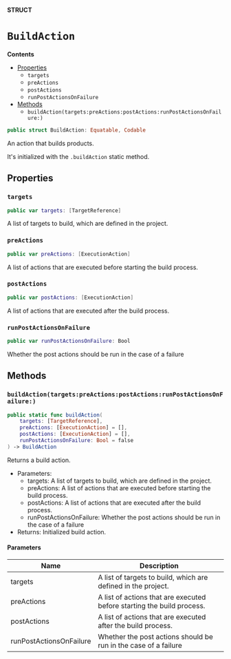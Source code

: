**STRUCT**

# `BuildAction`

**Contents**

- [Properties](#properties)
  - `targets`
  - `preActions`
  - `postActions`
  - `runPostActionsOnFailure`
- [Methods](#methods)
  - `buildAction(targets:preActions:postActions:runPostActionsOnFailure:)`

```swift
public struct BuildAction: Equatable, Codable
```

An action that builds products.

It's initialized with the `.buildAction` static method.

## Properties
### `targets`

```swift
public var targets: [TargetReference]
```

A list of targets to build, which are defined in the project.

### `preActions`

```swift
public var preActions: [ExecutionAction]
```

A list of actions that are executed before starting the build process.

### `postActions`

```swift
public var postActions: [ExecutionAction]
```

A list of actions that are executed after the build process.

### `runPostActionsOnFailure`

```swift
public var runPostActionsOnFailure: Bool
```

Whether the post actions should be run in the case of a failure

## Methods
### `buildAction(targets:preActions:postActions:runPostActionsOnFailure:)`

```swift
public static func buildAction(
    targets: [TargetReference],
    preActions: [ExecutionAction] = [],
    postActions: [ExecutionAction] = [],
    runPostActionsOnFailure: Bool = false
) -> BuildAction
```

Returns a build action.
- Parameters:
  - targets: A list of targets to build, which are defined in the project.
  - preActions: A list of actions that are executed before starting the build process.
  - postActions: A list of actions that are executed after the build process.
  - runPostActionsOnFailure: Whether the post actions should be run in the case of a failure
- Returns: Initialized build action.

#### Parameters

| Name | Description |
| ---- | ----------- |
| targets | A list of targets to build, which are defined in the project. |
| preActions | A list of actions that are executed before starting the build process. |
| postActions | A list of actions that are executed after the build process. |
| runPostActionsOnFailure | Whether the post actions should be run in the case of a failure |